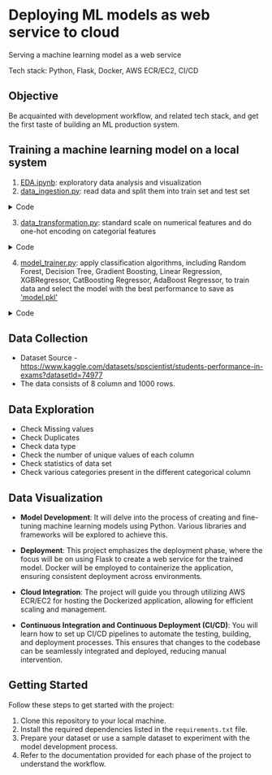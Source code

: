 # Deploying ML models as web service to cloud #

Serving a machine learning model as a web service

Tech stack: Python, Flask, Docker, AWS ECR/EC2, CI/CD


## Objective
Be acquainted with development workflow, and related tech stack, and get the first taste of building an ML production system.

## Training a machine learning model on a local system
1. [EDA.ipynb](https://github.com/zhaoshijie1248/E2E_mlproject_with_deployment/blob/main/notebook/1%20.%20EDA%20STUDENT%20PERFORMANCE%20.ipynb): exploratory data analysis and visualization
2. [data_ingestion.py](https://github.com/zhaoshijie1248/E2E_mlproject_with_deployment/blob/main/src/components/data_ingestion.py): read data and split them into train set and test set
<details>
  <summary>Code</summary>

 
  ```
  class DataIngestion:
      def __init__(self):
          self.ingestion_config=DataIngestionConfig()
  
      def initiate_data_ingestion(self):
          logging.info("Entered the data ingestion method or component")
          try:
              df=pd.read_csv('notebook\data\stud.csv')
              logging.info('Read the dataset as dataframe')
  
              os.makedirs(os.path.dirname(self.ingestion_config.train_data_path),exist_ok=True)
              df.to_csv(self.ingestion_config.raw_data_path,index=False,header=True)
  
              logging.info("Train test split initiated")
              train_set,test_set=train_test_split(df,test_size=0.2,random_state=42)

              train_set.to_csv(self.ingestion_config.train_data_path,index=False,header=True)
              test_set.to_csv(self.ingestion_config.test_data_path,index=False,header=True)
  
              logging.info("Inmgestion of the data iss completed")
  
              return(
                  self.ingestion_config.train_data_path,
                  self.ingestion_config.test_data_path)
  
          except Exception as e:
              raise CustomException(e,sys)

  ```
</details>






3. [data_transformation.py](https://github.com/zhaoshijie1248/E2E_mlproject_with_deployment/blob/main/src/components/data_transformation.py): standard scale on numerical features and do one-hot encoding on categorial features
<details>
  <summary>Code</summary>

 
```
class DataTransformation:
    def __init__(self):
        self.data_transformation_config=DataTransformationConfig()

    def get_data_transformer_object(self):
        '''
        This function si responsible for data trnasformation
        
        '''
        try:
            numerical_columns = ["writing_score", "reading_score"]
            categorical_columns = [
                "gender",
                "race_ethnicity",
                "parental_level_of_education",
                "lunch",
                "test_preparation_course",
            ]

            num_pipeline= Pipeline(
                steps=[
                ("imputer",SimpleImputer(strategy="median")),
                ("scaler",StandardScaler())

                ]
            )

            cat_pipeline=Pipeline(

                steps=[
                ("imputer",SimpleImputer(strategy="most_frequent")),
                ("one_hot_encoder",OneHotEncoder()),
                ("scaler",StandardScaler(with_mean=False))
                ]

            )

            logging.info(f"Categorical columns: {categorical_columns}")
            logging.info(f"Numerical columns: {numerical_columns}")

            preprocessor=ColumnTransformer(
                [
                ("num_pipeline",num_pipeline,numerical_columns),
                ("cat_pipelines",cat_pipeline,categorical_columns)

                ]


            )

            return preprocessor
        
        except Exception as e:
            raise CustomException(e,sys)
        
    def initiate_data_transformation(self,train_path,test_path):

        try:
            train_df=pd.read_csv(train_path)
            test_df=pd.read_csv(test_path)

            logging.info("Read train and test data completed")

            logging.info("Obtaining preprocessing object")

            preprocessing_obj=self.get_data_transformer_object()

            target_column_name="math_score"
            numerical_columns = ["writing_score", "reading_score"]

            input_feature_train_df=train_df.drop(columns=[target_column_name],axis=1)
            target_feature_train_df=train_df[target_column_name]

            input_feature_test_df=test_df.drop(columns=[target_column_name],axis=1)
            target_feature_test_df=test_df[target_column_name]

            logging.info(
                f"Applying preprocessing object on training dataframe and testing dataframe."
            )

            input_feature_train_arr=preprocessing_obj.fit_transform(input_feature_train_df)
            input_feature_test_arr=preprocessing_obj.transform(input_feature_test_df)

            train_arr = np.c_[
                input_feature_train_arr, np.array(target_feature_train_df)
            ]
            test_arr = np.c_[input_feature_test_arr, np.array(target_feature_test_df)]

            logging.info(f"Saved preprocessing object.")

            save_object(

                file_path=self.data_transformation_config.preprocessor_obj_file_path,
                obj=preprocessing_obj

            )

            return (
                train_arr,
                test_arr,
                self.data_transformation_config.preprocessor_obj_file_path,
            )
        except Exception as e:
            raise CustomException(e,sys)
```

</details>

4. [model_trainer.py](https://github.com/zhaoshijie1248/E2E_mlproject_with_deployment/blob/main/src/components/model_trainer.py): apply classification algorithms, including Random Forest, Decision Tree, Gradient Boosting, Linear Regression, XGBRegressor, CatBoosting Regressor, AdaBoost Regressor, to train data and select the model with the best performance to save as ['model.pkl'](https://github.com/zhaoshijie1248/E2E_mlproject_with_deployment/blob/main/artifacts/model.pkl)
<details>
  <summary>Code</summary>

```
class ModelTrainer:
    def __init__(self):
        self.model_trainer_config=ModelTrainerConfig()
    
    def initiate_model_trainer(self,train_array,test_array):
        try:
            logging.info("Split training and test input data")
            X_train,y_train,X_test,y_test=(
                train_array[:,:-1],
                train_array[:,-1],
                test_array[:,:-1],
                test_array[:,-1]
            )
            models = {
                "Random Forest": RandomForestRegressor(),
                "Decision Tree": DecisionTreeRegressor(),
                "Gradient Boosting": GradientBoostingRegressor(),
                "Linear Regression": LinearRegression(),
                "XGBRegressor": XGBRegressor(),
                "CatBoosting Regressor": CatBoostRegressor(verbose=False),
                "AdaBoost Regressor": AdaBoostRegressor(),
            }
            params={
                "Decision Tree": {
                    'criterion':['squared_error', 'friedman_mse', 'absolute_error', 'poisson'],
                    # 'splitter':['best','random'],
                    # 'max_features':['sqrt','log2'],
                },
                "Random Forest":{
                    # 'criterion':['squared_error', 'friedman_mse', 'absolute_error', 'poisson'],
                 
                    # 'max_features':['sqrt','log2',None],
                    'n_estimators': [8,16,32,64,128,256]
                },
                "Gradient Boosting":{
                    # 'loss':['squared_error', 'huber', 'absolute_error', 'quantile'],
                    'learning_rate':[.1,.01,.05,.001],
                    'subsample':[0.6,0.7,0.75,0.8,0.85,0.9],
                    # 'criterion':['squared_error', 'friedman_mse'],
                    # 'max_features':['auto','sqrt','log2'],
                    'n_estimators': [8,16,32,64,128,256]
                },
                "Linear Regression":{},
                "XGBRegressor":{
                    'learning_rate':[.1,.01,.05,.001],
                    'n_estimators': [8,16,32,64,128,256]
                },
                "CatBoosting Regressor":{
                    'depth': [6,8,10],
                    'learning_rate': [0.01, 0.05, 0.1],
                    'iterations': [30, 50, 100]
                },
                "AdaBoost Regressor":{
                    'learning_rate':[.1,.01,0.5,.001],
                    # 'loss':['linear','square','exponential'],
                    'n_estimators': [8,16,32,64,128,256]
                }          
            }

            model_report:dict=evaluate_models(X_train=X_train,y_train=y_train,X_test=X_test,y_test=y_test,
                                             models=models,param=params)
            
            ## To get best model score from dict
            best_model_score = max(sorted(model_report.values()))

            ## To get best model name from dict

            best_model_name = list(model_report.keys())[
                list(model_report.values()).index(best_model_score)]
            best_model = models[best_model_name]

            if best_model_score<0.6:
                raise CustomException("No best model found")
            logging.info(f"Best found model on both training and testing dataset")

            save_object(
                file_path=self.model_trainer_config.trained_model_file_path,
                obj=best_model)

            predicted=best_model.predict(X_test)

            r2_square = r2_score(y_test, predicted)
            return r2_square
           
        except Exception as e:
            raise CustomException(e,sys)
 ```

</details>

## Data Collection
- Dataset Source - https://www.kaggle.com/datasets/spscientist/students-performance-in-exams?datasetId=74977
- The data consists of 8 column and 1000 rows.

## Data Exploration

- Check Missing values
- Check Duplicates
- Check data type
- Check the number of unique values of each column
- Check statistics of data set
- Check various categories present in the different categorical column

## Data Visualization
  
- **Model Development**: It will delve into the process of creating and fine-tuning machine learning models using Python. Various libraries and frameworks will be explored to achieve this.

- **Deployment**: This project emphasizes the deployment phase, where the focus will be on using Flask to create a web service for the trained model. Docker will be employed to containerize the application, ensuring consistent deployment across environments.

- **Cloud Integration**: The project will guide you through utilizing AWS ECR/EC2 for hosting the Dockerized application, allowing for efficient scaling and management.

- **Continuous Integration and Continuous Deployment (CI/CD)**: You will learn how to set up CI/CD pipelines to automate the testing, building, and deployment processes. This ensures that changes to the codebase can be seamlessly integrated and deployed, reducing manual intervention.

## Getting Started

Follow these steps to get started with the project:

1. Clone this repository to your local machine.
2. Install the required dependencies listed in the `requirements.txt` file.
3. Prepare your dataset or use a sample dataset to experiment with the model development process.
4. Refer to the documentation provided for each phase of the project to understand the workflow.
